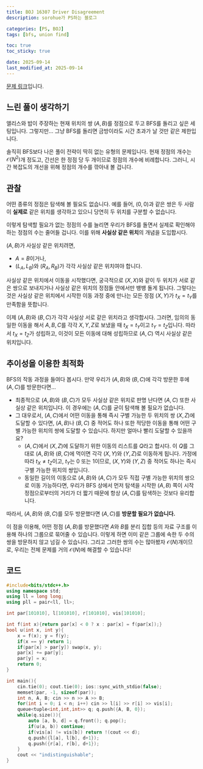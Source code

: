 ```yaml
---
title: BOJ 16307 Driver Disagreement
description: sorohue가 PS하는 블로그

categories: [PS, BOJ]
tags: [bfs, union find]

toc: true
toc_sticky: true

date: 2025-09-14
last_modified_at: 2025-09-14
---
```


[문제 링크](https://boj.kr/16307)입니다.

## 느린 풀이 생각하기

앨리스와 밥이 주장하는 현재 위치의 쌍 $(A, B)$를 정점으로 두고 BFS를 돌리고 싶은 세팅입니다. 그렇지만… 그냥 BFS를 돌리면 금방이라도 시간 초과가 날 것만 같은 제한입니다.

솔직히 BFS보다 나은 풀이 전략이 딱히 없는 유형의 문제입니다. 현재 정점의 개수는 $\mathcal{O}(N^2)$개 정도고, 간선은 한 정점 당 두 개이므로 정점의 개수에 비례합니다. 그러니, 시간 복잡도의 개선을 위해 정점의 개수를 깎아내 볼 겁니다.

## 관찰

어떤 종류의 정점은 탐색해 볼 필요도 없습니다. 예를 들어, $(0, 0)$과 같은 쌍은 두 사람이 **실제로** 같은 위치를 생각하고 있으니 당연히 두 위치를 구분할 수 없습니다.

이렇게 탐색할 필요가 없는 정점의 수를 늘리면 우리가 BFS를 돌면서 실제로 확인해야 하는 정점의 수는 줄어들 겁니다. 이를 위해 **사실상 같은 위치**의 개념을 도입합시다.

$(A, B)$가 사실상 같은 위치려면,

- $A = B$이거나,
- $(L_A, L_B)$와 $(R_A, R_B)$가 각각 사실상 같은 위치여야 합니다.

사실상 같은 위치에서 이동을 시작했다면, 궁극적으로 $(X, X)$와 같이 두 위치가 서로 같은 쌍으로 보내지거나 사실상 같은 위치의 정점들 안에서만 뱅뱅 돌게 됩니다. 그렇다는 것은 사실상 같은 위치에서 시작한 이동 과정 중에 만나는 모든 정점 $(X, Y)$가 $t_X = t_Y$를 만족함을 뜻합니다.

이제 $(A, B)$와 $(B, C)$가 각각 사실상 서로 같은 위치라고 생각합시다. 그러면, 임의의 동일한 이동을 해서 $A, B, C$를 각각 $X, Y, Z$로 보냈을 때 $t_X = t_Y$이고 $t_Y = t_Z$입니다. 따라서 $t_X = t_Z$가 성립하고, 이것이 모든 이동에 대해 성립하므로 $(A, C)$ 역시 사실상 같은 위치입니다.

## 추이성을 이용한 최적화

BFS의 작동 과정을 들여다 봅시다. 만약 우리가 $(A, B)$와 $(B, C)$에 각각 방문한 후에 $(A, C)$를 방문한다면…

- 최종적으로 $(A, B)$와 $(B, C)$가 모두 사실상 같은 위치로 판명 난다면 $(A, C)$ 또한 사실상 같은 위치입니다. 이 경우에는 $(A, C)$를 굳이 탐색해 볼 필요가 없습니다.
- 그 대우로서, $(A, C)$에서 어떤 이동을 통해 즉시 구별 가능한 두 위치의 쌍 $(X, Z)$에 도달할 수 있다면, $(A, B)$나 $(B, C)$ 중 적어도 하나 또한 적당한 이동을 통해 어떤 구별 가능한 위치의 쌍에 도달할 수 있습니다. 하지만 얼마나 빨리 도달할 수 있을까요?
    - $(A, C)$에서 $(X, Z)$에 도달하기 위한 이동의 리스트를 $Q$라고 합시다. 이 $Q$를 그대로 $(A, B)$와 $(B, C)$에 먹이면 각각 $(X, Y)$와 $(Y, Z)$로 이동하게 됩니다. 가정에 따라 $t_X \neq t_Z$이고, $t_Y$는 0 또는 1이므로, $(X, Y)$와 $(Y, Z)$ 중 적어도 하나는 즉시 구별 가능한 위치의 쌍입니다.
    - 동일한 길이의 이동으로 $(A, B)$와 $(A, C)$가 모두 직접 구별 가능한 위치의 쌍으로 이동 가능하다면, 우리가 BFS 상에서 먼저 탐색을 시작한 $(A, B)$ 쪽이 시작 정점으로부터의 거리가 더 짧기 때문에 항상 $(A, C)$를 탐색하는 것보다 유리합니다.

따라서, $(A, B)$와 $(B, C)$를 모두 방문했다면 $(A, C)$를 **방문할 필요가 없습니다.**

이 점을 이용해, 어떤 정점 $(A, B)$를 방문했다면 $A$와 $B$를 분리 집합 등의 자료 구조를 이용해 하나의 그룹으로 묶어줄 수 있습니다. 이렇게 하면 이미 같은 그룹에 속한 두 수의 쌍을 방문하지 않고 넘길 수 있습니다. 그리고 그러한 쌍의 수는 많아봤자 $\mathcal{O}(N)$개이므로, 우리는 전체 문제를 거의 $\mathcal{O}(N)$에 해결할 수 있습니다!

## 코드

```cpp
#include<bits/stdc++.h>
using namespace std;
using ll = long long;
using pll = pair<ll, ll>;

int par[101010], l[101010], r[101010], vis[101010];

int f(int x){return par[x] < 0 ? x : par[x] = f(par[x]);}
bool u(int x, int y){
	x = f(x); y = f(y);
	if(x == y) return 1;
	if(par[x] > par[y]) swap(x, y);
	par[x] += par[y];
	par[y] = x;
	return 0;
}

int main(){
	cin.tie(0); cout.tie(0); ios::sync_with_stdio(false);
	memset(par, -1, sizeof(par));
	int n, A, B; cin >> n >> A >> B;
	for(int i = 0; i < n; i++) cin >> l[i] >> r[i] >> vis[i];
	queue<tuple<int,int,int>> q; q.push({A, B, 0});
	while(q.size()){
		auto [a, b, d] = q.front(); q.pop();
		if(u(a, b)) continue;
		if(vis[a] != vis[b]) return !(cout << d);
		q.push({l[a], l[b], d+1});
		q.push({r[a], r[b], d+1});	
	}
	cout << "indistinguishable";
}
```
